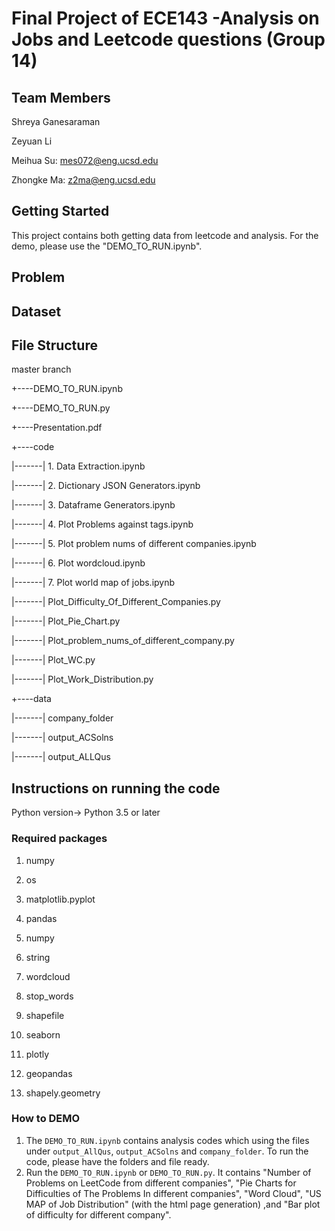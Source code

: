 # Final Project of ECE143 -Analysis on Jobs and Leetcode questions (Group 14)
## Team Members
Shreya Ganesaraman


Zeyuan Li


Meihua Su: mes072@eng.ucsd.edu


Zhongke Ma: z2ma@eng.ucsd.edu

## Getting Started
This project contains both getting data from leetcode and analysis.
For the demo, please use the "DEMO_TO_RUN.ipynb".

## Problem

## Dataset

## File Structure

master branch

+----DEMO_TO_RUN.ipynb

+----DEMO_TO_RUN.py

+----Presentation.pdf

+----code

|-------|   1. Data Extraction.ipynb

|-------|   2. Dictionary JSON Generators.ipynb

|-------|   3. Dataframe Generators.ipynb

|-------|   4. Plot Problems against tags.ipynb

|-------|   5. Plot problem nums of different companies.ipynb

|-------|   6. Plot wordcloud.ipynb

|-------|   7. Plot world map of jobs.ipynb

|-------|   Plot_Difficulty_Of_Different_Companies.py

|-------|   Plot_Pie_Chart.py

|-------|   Plot_problem_nums_of_different_company.py

|-------|   Plot_WC.py

|-------|   Plot_Work_Distribution.py



+----data

|-------|   company_folder

|-------|   output_ACSolns

|-------|   output_ALLQus     

## Instructions on running the code
Python version-> Python 3.5 or later

### Required packages
01. numpy


02. os


03. matplotlib.pyplot


04. pandas 

05. numpy 


06. string


07. wordcloud

08. stop_words


9.  shapefile 


10.  seaborn 


11. plotly


12.  geopandas


13. shapely.geometry 


### How to DEMO

1. The `DEMO_TO_RUN.ipynb` contains analysis codes which using the files under `output_AllQus`, `output_ACSolns` and `company_folder`.
To run the code, please have the folders and file ready.
2. Run the `DEMO_TO_RUN.ipynb` or `DEMO_TO_RUN.py`. It contains "Number of Problems on LeetCode from different companies", "Pie Charts for Difficulties of The Problems In different companies", "Word Cloud", "US MAP of Job Distribution" (with the html page generation) ,and "Bar plot of difficulty for different company".
